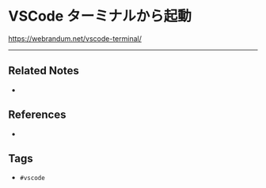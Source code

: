 # VSCode ターミナルから起動
https://webrandum.net/vscode-terminal/

---
## Related Notes
- 

## References
- 

## Tags
- `#vscode` 